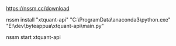 https://nssm.cc/download


nssm install "xtquant-api" "C:\ProgramData\anaconda3\python.exe" "E:\dev\byteappua\xtquant-api\main.py"

nssm start xtquant-api